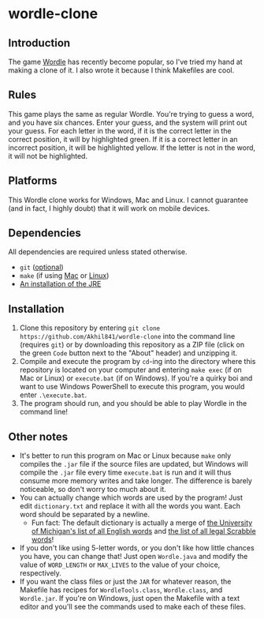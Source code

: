 # wordle-clone
## Introduction

The game [Wordle](https://en.wikipedia.org/wiki/Wordle) has recently become popular, so I've tried my hand at making a clone of it. I also wrote it because I think Makefiles are cool.

## Rules

This game plays the same as regular Wordle. You're trying to guess a word, and you have six chances. Enter your guess, and the system will print out your guess. For each letter in the word, if it is the correct letter in the correct position, it will by highlighted green. If it is a correct letter in an incorrect position, it will be highlighted yellow. If the letter is not in the word, it will not be highlighted.

## Platforms

This Wordle clone works for Windows, Mac and Linux.
I cannot guarantee (and in fact, I highly doubt) that it will work on mobile devices.

## Dependencies

All dependencies are required unless stated otherwise.<br>

* `git` ([optional](https://git-scm.com/downloads))<br>
* `make` (if using [Mac](https://stackoverflow.com/a/10265766) or [Linux](https://askubuntu.com/a/1363822))<br>
* [An installation of the JRE](https://www.java.com/en/download)

## Installation

1. Clone this repository by entering `git clone https://github.com/Akhil841/wordle-clone` into the command line (requires `git`) or by downloading this repository as a ZIP file (click on the green `Code` button next to the "About" header) and unzipping it.
2. Compile and execute the program by `cd`-ing into the directory where this repository is located on your computer and entering `make exec` (if on Mac or Linux) or `execute.bat` (if on Windows). If you're a quirky boi and want to use Windows PowerShell to execute this program, you would enter `.\execute.bat`.
3. The program should run, and you should be able to play Wordle in the command line!

## Other notes

* It's better to run this program on Mac or Linux because `make` only compiles the `.jar` file if the source files are updated, but Windows will compile the `.jar` file every time `execute.bat` is run and it will thus consume more memory writes and take longer. The difference is barely noticeable, so don't worry too much about it.
* You can actually change which words are used by the program! Just edit `dictionary.txt` and replace it with all the words you want. Each word should be separated by a newline.
   * Fun fact: The default dictionary is actually a merge of [the University of Michigan's list of all English words](http://www-personal.umich.edu/~jlawler/wordlist) and [the list of all legal Scrabble words](https://github.com/Urmomfarter/WWF-Cheat/blob/master/enable1.txt)!
* If you don't like using 5-letter words, or you don't like how little chances you have, you can change that! Just open `Wordle.java` and modify the value of `WORD_LENGTH` or `MAX_LIVES` to the value of your choice, respectively.
* If you want the class files or just the `JAR` for whatever reason, the Makefile has recipes for `WordleTools.class`, `Wordle.class`, and `Wordle.jar`. If you're on Windows, just open the Makefile with a text editor and you'll see the commands used to make each of these files.
